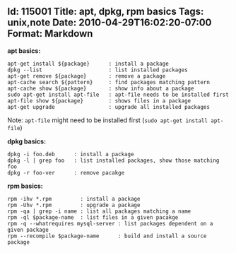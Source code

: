 Id: 115001
Title: apt, dpkg, rpm basics
Tags: unix,note
Date: 2010-04-29T16:02:20-07:00
Format: Markdown
--------------
**apt basics:**

    apt-get install ${package}      : install a package
    dpkg --list                     : list installed packages
    apt-get remove ${package}       : remove a package
    apt-cache search ${pattern}     : find packages matching pattern
    apt-cache show ${package}       : show info about a package
    sudo apt-get install apt-file   : apt-file needs to be installed first
    apt-file show ${package}        : shows files in a package
    apt-get upgrade                 : upgrade all installed packages

Note: `apt-file` might need to be installed first
(`sudo apt-get install apt-file`)

**dpkg basics:**

    dpkg -i foo.deb      : install a package
    dpkg -l | grep foo   : list installed packages, show those matching foo
    dpkg -r foo-ver      : remove pacakge

**rpm basics:**

    rpm -ihv *.rpm         : install a package
    rpm -Uhv *.rpm         : upgrade a package
    rpm -qa | grep -i name : list all packages matching a name
    rpm -ql $package-name  : list files in a given pacakge
    rpm -q --whatrequires mysql-server : list packages dependent on a given package
    rpm --recompile $package-name      : build and install a source package
